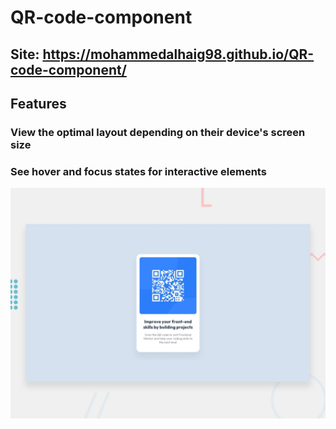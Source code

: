 # QR-code-component

## Site: https://mohammedalhaig98.github.io/QR-code-component/

## Features

### View the optimal layout depending on their device's screen size
### See hover and focus states for interactive elements

![Getting Started](./design/desktop-preview.jpg)
